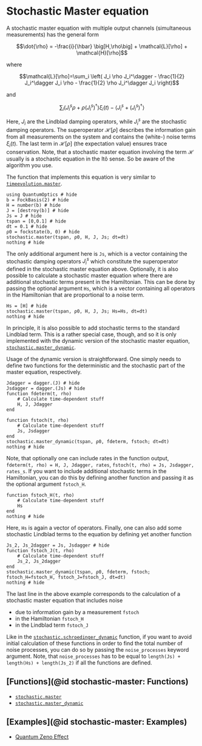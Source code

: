 # Stochastic Master equation

A stochastic master equation with multiple output channels (simultaneous measurements) has the general form

```math
\dot{\rho} = -\frac{i}{\hbar} \big[H,\rho\big]
             + \mathcal{L}[\rho] + \mathcal{H}[\rho]
```

where

```math
\mathcal{L}[\rho]=\sum_i \left(
       J_i \rho J_i^\dagger
       - \frac{1}{2} J_i^\dagger J_i \rho
       - \frac{1}{2} \rho J_i^\dagger J_i
   \right)
```

and

```math
\sum_i
    \left(J_i^s\rho + \rho \left(J_i^s\right)^\dagger\right)\xi_i(t) - \langle J_i^s + \left(J_i^s\right)^\dagger\rangle
```

Here, $J_i$ are the Lindblad damping operators, while $J_i^s$ are the stochastic damping operators. The superoperator $\mathcal{H}[\rho]$ describes the information gain from all measurements on the system and contains the (white-) noise terms $\xi_i(t)$. The last term in $\mathcal{H}[\rho]$ (the expectation value) ensures trace conservation. Note, that a stochastic master equation involving the term $\mathcal{H}$ usually is a stochastic equation in the Itô sense. So be aware of the algorithm you use.

The function that implements this equation is very similar to [`timeevolution.master`](@ref).

```@example stochastic-master
using QuantumOptics # hide
b = FockBasis(2) # hide
H = number(b) # hide
J = [destroy(b)] # hide
Js = J # hide
tspan = [0,0.1] # hide
dt = 0.1 # hide
ρ0 = fockstate(b, 0) # hide
stochastic.master(tspan, ρ0, H, J, Js; dt=dt)
nothing # hide
```

The only additional argument here is `Js`, which is a vector containing the stochastic damping operators $J_i^s$ which constitute the superoperator defined in the stochastic master equation above. Optionally, it is also possible to calculate a stochastic master equation where there are additional stochastic terms present in the Hamiltonian. This can be done by passing the optional argument `Hs`, which is a vector containing all operators in the Hamiltonian that are proportional to a noise term.

```@example stochastic-master
Hs = [H] # hide
stochastic.master(tspan, ρ0, H, J, Js; Hs=Hs, dt=dt)
nothing # hide
```

In principle, it is also possible to add stochastic terms to the standard Lindblad term. This is a rather special case, though, and so it is only implemented with the dynamic version of the stochastic master equation, [`stochastic.master_dynamic`](@ref).

Usage of the dynamic version is straightforward. One simply needs to define two functions for the deterministic and the stochastic part of the master equation, respectively.

```@example stochastic-master
Jdagger = dagger.(J) # hide
Jsdagger = dagger.(Js) # hide
function fdeterm(t, rho)
    # Calculate time-dependent stuff
    H, J, Jdagger
end

function fstoch(t, rho)
    # Calculate time-dependent stuff
    Js, Jsdagger
end
stochastic.master_dynamic(tspan, ρ0, fdeterm, fstoch; dt=dt)
nothing # hide
```

Note, that optionally one can include rates in the function output, `fdeterm(t, rho) = H, J, Jdagger, rates`, `fstoch(t, rho) = Js, Jsdagger, rates_s`. If you want to include additional stochastic terms in the Hamiltonian, you can do this by defining another function and passing it as the optional argument `fstoch_H`.

```@example stochastic-master
function fstoch_H(t, rho)
    # Calculate time-dependent stuff
    Hs
end
nothing # hide
```

Here, `Hs` is again a vector of operators. Finally, one can also add some stochastic Lindblad terms to the equation by defining yet another function

```@example stochastic-master
Js_2, Js_2dagger = Js, Jsdagger # hide
function fstoch_J(t, rho)
    # Calculate time-dependent stuff
    Js_2, Js_2dagger
end
stochastic.master_dynamic(tspan, ρ0, fdeterm, fstoch; fstoch_H=fstoch_H, fstoch_J=fstoch_J, dt=dt)
nothing # hide
```

The last line in the above example corresponds to the calculation of a stochastic master equation that includes noise

- due to information gain by a measurement `fstoch`
- in the Hamiltonian `fstoch_H`
- in the Lindblad term `fstoch_J`

Like in the [`stochastic.schroedinger_dynamic`](@ref) function, if you want to avoid initial calculation of these functions in order to find the total number of noise processes, you can do so by passing the `noise_processes` keyword argument. Note, that `noise_processes` has to be equal to `length(Js) + length(Hs) + length(Js_2)` if all the functions are defined.

## [Functions](@id stochastic-master: Functions)

* [`stochastic.master`](@ref)
* [`stochastic.master_dynamic`](@ref)

## [Examples](@id stochastic-master: Examples)

* [Quantum Zeno Effect](@ref)
